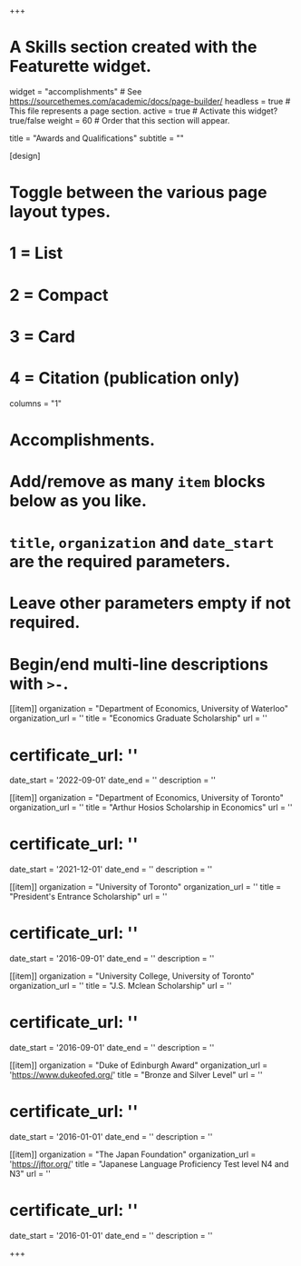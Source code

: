 +++
# A Skills section created with the Featurette widget.
widget = "accomplishments" # See https://sourcethemes.com/academic/docs/page-builder/
headless = true  # This file represents a page section.
active = true  # Activate this widget? true/false
weight = 60  # Order that this section will appear.

title = "Awards and Qualifications"
subtitle = ""

[design]
  # Toggle between the various page layout types.
  #   1 = List
  #   2 = Compact
  #   3 = Card
  #   4 = Citation (publication only)
 columns = "1"

# Accomplishments.
#   Add/remove as many `item` blocks below as you like.
#   `title`, `organization` and `date_start` are the required parameters.
#   Leave other parameters empty if not required.
#   Begin/end multi-line descriptions with `>-`.

[[item]]
  organization = "Department of Economics, University of Waterloo"
  organization_url = ''
  title = "Economics Graduate Scholarship"
  url = ''
#  certificate_url: ''
  date_start = '2022-09-01'
  date_end = ''
  description =  ''

[[item]]
  organization = "Department of Economics, University of Toronto"
  organization_url = ''
  title = "Arthur Hosios Scholarship in Economics"
  url = ''
#  certificate_url: ''
  date_start = '2021-12-01'
  date_end = ''
  description =  ''

[[item]]
  organization = "University of Toronto"
  organization_url = ''
  title = "President's Entrance Scholarship"
  url = ''
#  certificate_url: ''
  date_start = '2016-09-01'
  date_end = ''
  description =  ''
  
[[item]]
  organization = "University College, University of Toronto"
  organization_url = ''
  title = "J.S. Mclean Scholarship"
  url = ''
#  certificate_url: ''
  date_start = '2016-09-01'
  date_end = ''
  description =  ''

[[item]]
  organization = "Duke of Edinburgh Award"
  organization_url = 'https://www.dukeofed.org/'
  title = "Bronze and Silver Level"
  url = ''
#  certificate_url: ''
  date_start = '2016-01-01'
  date_end = ''
  description =  ''
  
[[item]]
  organization = "The Japan Foundation"
  organization_url = 'https://jftor.org/'
  title = "Japanese Language Proficiency Test level N4 and N3"
  url = ''
#  certificate_url: ''
  date_start = '2016-01-01'
  date_end = ''
  description =  ''

+++
